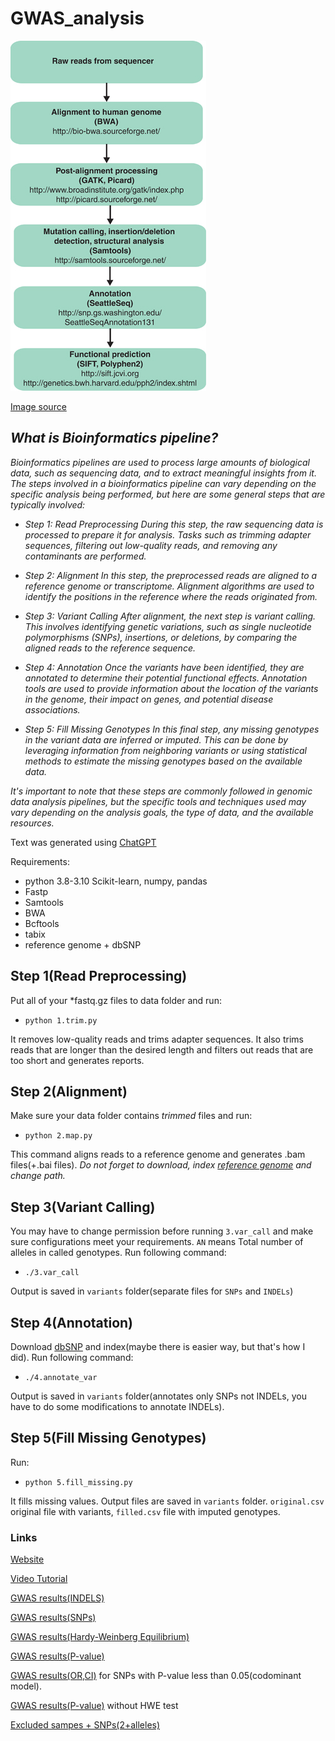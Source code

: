 # GWAS_analysis

![IM](im.png)


[Image source](https://www.researchgate.net/figure/Schematic-of-a-bioinformatics-pipeline-Examples-of-the-most-commonly-used-publicly_fig3_250923605)

## *What is Bioinformatics pipeline?*

*Bioinformatics pipelines are used to process large amounts of biological data, such as sequencing data, and to extract meaningful insights from it. The steps involved in a bioinformatics pipeline can vary depending on the specific analysis being performed, but here are some general steps that are typically involved:*

 - *Step 1: Read Preprocessing During this step, the raw sequencing data
   is processed to prepare it for analysis. Tasks such as trimming
   adapter sequences, filtering out low-quality reads, and removing any
   contaminants are performed.*
   
 - *Step 2: Alignment In this step, the preprocessed reads are aligned to
   a reference genome or transcriptome. Alignment algorithms are used to
   identify the positions in the reference where the reads originated
   from.*
   
  - *Step 3: Variant Calling After alignment, the next step is variant
   calling. This involves identifying genetic variations, such as single
   nucleotide polymorphisms (SNPs), insertions, or deletions, by
   comparing the aligned reads to the reference sequence.*
   
   - *Step 4: Annotation Once the variants have been identified, they are
   annotated to determine their potential functional effects. Annotation
   tools are used to provide information about the location of the
   variants in the genome, their impact on genes, and potential disease
   associations.*
   
   - *Step 5: Fill Missing Genotypes In this final step, any missing
   genotypes in the variant data are inferred or imputed. This can be
   done by leveraging information from neighboring variants or using
   statistical methods to estimate the missing genotypes based on the
   available data.*

*It's important to note that these steps are commonly followed in genomic data analysis pipelines, but the specific tools and techniques used may vary depending on the analysis goals, the type of data, and the available resources.*

Text was generated using [ChatGPT](https://chat.openai.com/)

Requirements:

 - python 3.8-3.10 
 Scikit-learn, numpy, pandas 
 - Fastp 
 - Samtools 
 - BWA
 - Bcftools
 - tabix
 - reference genome + dbSNP
## Step 1(Read Preprocessing)

Put all of your *fastq.gz files to data folder and run:
-     python 1.trim.py

It removes low-quality reads and trims adapter sequences. It also trims reads that are longer than the desired length and filters out reads that are too short and generates reports.


## Step 2(Alignment)

Make sure your data folder contains *trimmed* files and run:
-     python 2.map.py

This command aligns reads to a reference genome and generates .bam files(+.bai files).
*Do not forget to download, index [reference genome](https://www.ncbi.nlm.nih.gov/genome/guide/human/) and change path.*

## Step 3(Variant Calling)

You may have to change permission before running `3.var_call` and make sure configurations meet your requirements. `AN` means Total number of alleles in called genotypes.
Run following command:

-     ./3.var_call

Output is saved in `variants` folder(separate files for `SNPs` and `INDELs`)

## Step 4(Annotation)

Download [dbSNP](https://www.ncbi.nlm.nih.gov/genome/guide/human/) and index(maybe there is easier way, but that's how I did).
Run following command:

-     ./4.annotate_var

Output is saved in `variants` folder(annotates only SNPs not INDELs, you have to do some modifications to annotate INDELs).

## Step 5(Fill Missing Genotypes)

Run:
-     python 5.fill_missing.py

It fills missing values. Output files are saved in `variants` folder. `original.csv` original file with variants, `filled.csv` file with imputed genotypes.


### Links


[Website](https://aziza-diabetes.netlify.app) 


[Video Tutorial](https://youtu.be/RSbNVv47EHM) 


[GWAS results(INDELS)](https://drive.google.com/file/d/1eohdtdyZrF-Xog0zflciWzuxy2kYq7Cm/view?usp=sharing) 

[GWAS results(SNPs)](https://docs.google.com/spreadsheets/d/1OIdxdldcfwFWI-uHqFqgwsSimjU7js34/edit?usp=share_link&ouid=112267455847643950553&rtpof=true&sd=true) 

[GWAS results(Hardy-Weinberg Equilibrium)](https://drive.google.com/file/d/1ephEzd4ung1l5aFKupGyZW5X5AIgxI8s/view?usp=share_link) 

[GWAS results(P-value)](https://drive.google.com/file/d/12k5GoLTlckXjSBJef40jBR2oq2phNwdY/view?usp=sharing) 

[GWAS results(OR,CI)](https://drive.google.com/file/d/1PKaDUQjyc6-NDEtB8oMxD-kHix50X1PS/view?usp=sharing) for SNPs with P-value less than 0.05(codominant model).

[GWAS results(P-value)](https://docs.google.com/spreadsheets/d/1lwYOIycMqoL9Km2Sd4-qq185JmZd25Iobf3VUXnWejs/edit?usp=drive_link) without HWE test

[Excluded sampes + SNPs(2+alleles)](https://docs.google.com/document/d/1Q7PxEzHJMG7UideHzl2PTs6Em3BkV62mrLiwfAMiDR4/edit?usp=sharing) 




